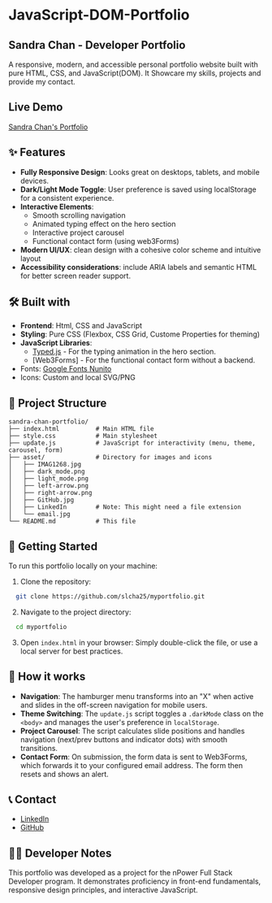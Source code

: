 # JavaScript-DOM-Portfolio

## Sandra Chan - Developer Portfolio
A responsive, modern, and accessible personal portfolio website built with pure HTML, CSS, and JavaScript(DOM). It Showcare my skills, projects and provide my contact.

## Live Demo
[Sandra Chan's Portfolio](https://javascript-dom-portfolio.onrender.com/)

## ✨ Features
- **Fully Responsive Design**: Looks great on desktops, tablets, and mobile devices.
- **Dark/Light Mode Toggle**: User preference is saved using localStorage for a consistent experience.
- **Interactive Elements**:
  - Smooth scrolling navigation
  - Animated typing effect on the hero section
  - Interactive project carousel
  - Functional contact form (using web3Forms)
- **Modern UI/UX**: clean design with a cohesive color scheme and intuitive layout
- **Accessibility considerations**: include ARIA labels and semantic HTML for better screen reader support.

## 🛠️ Built with 
- **Frontend**: Html, CSS and JavaScript
- **Styling**: Pure CSS (Flexbox, CSS Grid, Custome Properties for theming)
- **JavaScript Libraries**:
  - [Typed.js](https://github.com/mattboldt/typed.js/) - For the typing animation in the hero section.
  - [Web3Forms] - For the functional contact form without a backend.
- Fonts: [Google Fonts Nunito](https://fonts.google.com/)
- Icons: Custom and local SVG/PNG

## 📁 Project Structure
```text
sandra-chan-portfolio/
├── index.html          # Main HTML file
├── style.css           # Main stylesheet
├── update.js           # JavaScript for interactivity (menu, theme, carousel, form)
├── asset/              # Directory for images and icons
│   ├── IMAG1268.jpg
│   ├── dark_mode.png
│   ├── light_mode.png
│   ├── left-arrow.png
│   ├── right-arrow.png
│   ├── GitHub.jpg
│   ├── LinkedIn        # Note: This might need a file extension
│   └── email.jpg
└── README.md           # This file
```
## 🚀 Getting Started
To run this portfolio locally on your machine:
1. Clone the repository:
```bash
  git clone https://github.com/slcha25/myportfolio.git
```
2. Navigate to the project directory:
``` bash
  cd myportfolio
```
3. Open `index.html` in your browser:
   Simply double-click the file, or use a local server for best practices.

## 🤖 How it works
- **Navigation**: The hamburger menu transforms into an "X" when active and slides in the off-screen navigation for mobile users.
- **Theme Switching**: The `update.js` script toggles a `.darkMode` class on the `<body>` and manages the user's preference in `localStorage`.
- **Project Carousel**: The script calculates slide positions and handles navigation (next/prev buttons and indicator dots) with smooth transitions.
- **Contact Form**: On submission, the form data is sent to Web3Forms, which forwards it to your configured email address. The form then resets and shows an alert.

## 📞 Contact
- [LinkedIn](https://www.linkedin.com/in/sok-chan/)
- [GitHub](https://github.com/slcha25)

## 👩‍💻 Developer Notes
This portfolio was developed as a project for the nPower Full Stack Developer program. It demonstrates proficiency in front-end fundamentals, responsive design principles, and interactive JavaScript.

